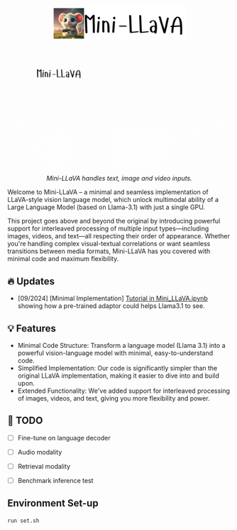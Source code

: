 <!-- <div style="display: flex; align-items: center; margin-bottom: 20px;"> -->
<div align="center">
  <img src="data/title.png" width="300" alt="llava">
</div>
<div align="center">
  <img src="data/mini-llava-visual.gif" width="800" alt="Mini-LLaVA Demo">
  <p><em>Mini-LLaVA handles text, image and video inputs.</em></p>
</div>

Welcome to Mini-LLaVA – a minimal and seamless implementation of LLaVA-style vision language model, which unlock multimodal ability of a Large Language Model (based on Llama-3.1) with just a single GPU.

This project goes above and beyond the original by introducing powerful support for interleaved processing of multiple input types—including images, videos, and text—all respecting their order of appearance. Whether you're handling complex visual-textual correlations or want seamless transitions between media formats, Mini-LLaVA has you covered with minimal code and maximum flexibility.


## 🔥 Updates
- [09/2024] [Minimal Implementation] [Tutorial in Mini_LLaVA.ipynb](Mini_LLaVA.ipynb) showing how a pre-trained adaptor could helps Llama3.1 to see.


## 💡 Features
- Minimal Code Structure: Transform a language model (Llama 3.1) into a powerful vision-language model with minimal, easy-to-understand code.
- Simplified Implementation: Our code is significantly simpler than the original LLaVA implementation, making it easier to dive into and build upon.
- Extended Functionality: We've added support for interleaved processing of images, videos, and text, giving you more flexibility and power.

## 🚧 TODO 
- [ ] Fine-tune on language decoder
- [ ] Audio modality
- [ ] Retrieval modality
- [ ] Benchmark inference test


## Environment Set-up
```shell
run set.sh
```


